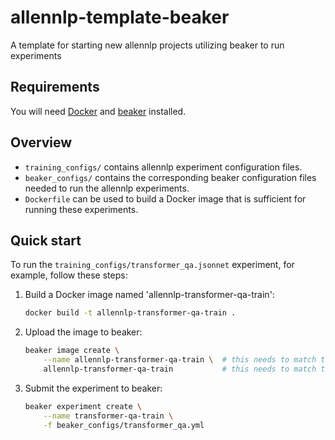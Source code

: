 # allennlp-template-beaker

A template for starting new allennlp projects utilizing beaker to run experiments

## Requirements

You will need [Docker](https://docs.docker.com/get-docker/) and [beaker](https://github.com/allenai/beaker/#installation) installed.

## Overview

- `training_configs/` contains allennlp experiment configuration files.
- `beaker_configs/` contains the corresponding beaker configuration files needed to run the allennlp experiments.
- `Dockerfile` can be used to build a Docker image that is sufficient for running these experiments.

## Quick start

To run the `training_configs/transformer_qa.jsonnet` experiment, for example, follow these steps:

1. Build a Docker image named 'allennlp-transformer-qa-train':

    ```bash
    docker build -t allennlp-transformer-qa-train .
    ```

2. Upload the image to beaker:

    ```bash
    beaker image create \
        --name allennlp-transformer-qa-train \  # this needs to match the image name in the beaker config
        allennlp-transformer-qa-train           # this needs to match the name of the image you just built
    ```

3. Submit the experiment to beaker:

    ```bash
    beaker experiment create \
        --name transformer-qa-train \
        -f beaker_configs/transformer_qa.yml
    ```
